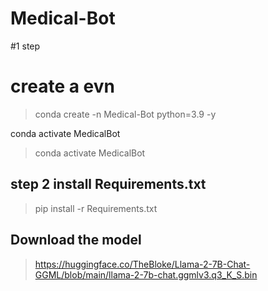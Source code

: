 # Medical-Bot
#1 step 
# create a evn 
>conda create -n Medical-Bot python=3.9 -y

conda activate MedicalBot

>conda activate MedicalBot 

## step 2 install Requirements.txt

>pip install -r Requirements.txt

## Download the model
>https://huggingface.co/TheBloke/Llama-2-7B-Chat-GGML/blob/main/llama-2-7b-chat.ggmlv3.q3_K_S.bin
